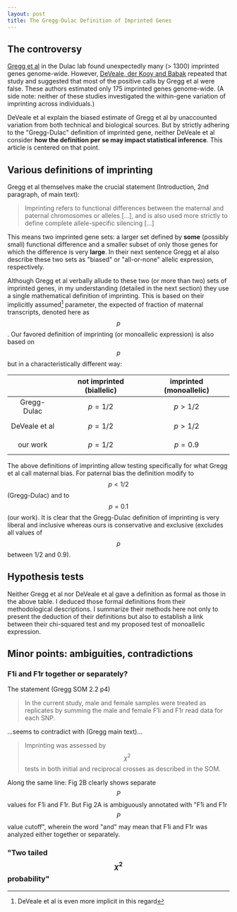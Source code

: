 ```yaml
---
layout: post
title: The Gregg-Dulac Definition of Imprinted Genes
---
```


## The controversy

[Gregg et al][gregg] in the Dulac lab found unexpectedly many (> 1300) imprinted genes genome-wide.  However, [DeVeale, der Kooy and Babak][deveale] repeated that study and suggested that most of the positive calls by Gregg et al were false.  These authors estimated only 175 imprinted genes genome-wide.  (A side note: neither of these studies investigated the within-gene variation of imprinting across individuals.)

DeVeale et al explain the biased estimate of Gregg et al by unaccounted variation from both technical and biological sources.  But by strictly adhering to the "Gregg-Dulac" definition of imprinted gene, neither DeVeale et al consider **how the definition per se may impact statistical inference**.  This article is centered on that point. 


## Various definitions of imprinting

Gregg et al themselves make the crucial statement (Introduction, 2nd paragraph, of main text):

> Imprinting refers to functional differences between the maternal and paternal chromosomes or alleles [...], and is also used more strictly to define complete allele-specific silencing [...]

This means two imprinted gene sets: a larger set defined by **some** (possibly small) functional difference and a smaller subset of only those genes for which the difference is very **large**.  In their next sentence Gregg et al also describe these two sets as "biased" or "all-or-none" allelic expression, respectively.

Although Gregg et al verbally allude to these two (or more than two) sets of imprinted genes, in my understanding (detailed in the next section) they use a single mathematical definition of imprinting.  This is based on their implicitly assumed[^1] parameter, the expected of fraction of maternal transcripts, denoted here as $$p$$.  Our favored definition of imprinting (or monoallelic expression) is also based on $$p$$ but in a characteristically different way:

|                             | not imprinted (biallelic)   |  imprinted (monoallelic)    |
|:---------------------------:|:---------------------------:|:---------------------------:|
|    Gregg-Dulac              |     $$p=1/2$$               |        $$p>1/2$$            |
|    DeVeale et al            |     $$p=1/2$$               |        $$p>1/2$$            |
|    our work                 |     $$p=1/2$$               |        $$p=0.9$$            |

The above definitions of imprinting allow testing specifically for what Gregg et al call maternal bias.  For paternal bias the definition modify to $$p<1/2$$ (Gregg-Dulac) and to $$p=0.1$$ (our work).  It is clear that the Gregg-Dulac definition of imprinting is very liberal and inclusive whereas ours is conservative and exclusive (excludes all values of $$p$$ between 1/2 and 0.9).


## Hypothesis tests

Neither Gregg et al nor DeVeale et al gave a definition as formal as those in the above table.  I deduced those formal definitions from their methodological descriptions.  I summarize their methods here not only to present the deduction of their definitions but also to establish a link between their chi-squared test and my proposed test of monoallelic expression.

## Minor points: ambiguities, contradictions

###  F1i and F1r together or separately?

The statement (Gregg SOM 2.2 p4)

> In the current study,
male and female samples were treated as replicates by summing the male and
female F1i and F1r read data for each SNP.

...seems to contradict with (Gregg main text)...

> Imprinting was assessed by $$\chi^2$$ tests in both initial and reciprocal crosses as described in the SOM.

Along the same line: Fig 2B clearly shows separate $$P$$ values for F1i and F1r.  But Fig 2A is ambiguously annotated with "F1i and F1r $$P$$ value cutoff", wherein the word "and" may mean that F1i and F1r was analyzed either together or separately.


### "Two tailed $$\chi^2$$ probability"

[gregg]: http://www.ncbi.nlm.nih.gov/pmc/articles/PMC3005244/#SD13
[deveale]: http://journals.plos.org/plosgenetics/article?id=10.1371/journal.pgen.1002600
[^1]: DeVeale et al is even more implicit in this regard
